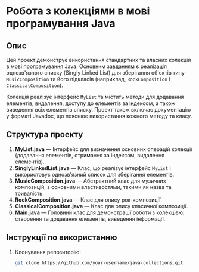 # Робота з колекціями в мові програмування Java

## Опис

Цей проект демонструє використання стандартних та власних колекцій в мові програмування Java. Основним завданням є реалізація однозв'язного списку (Singly Linked List) для зберігання об'єктів типу `MusicComposition` та його підкласів (наприклад, `RockComposition` і `ClassicalComposition`).

Колекція реалізує інтерфейс `MyList` та містить методи для додавання елементів, видалення, доступу до елементів за індексом, а також виведення всіх елементів списку. Проект також включає документацію у форматі Javadoc, що пояснює використання кожного методу та класу.

## Структура проекту

1. **MyList.java** — Інтерфейс для визначення основних операцій колекції (додавання елементів, отримання за індексом, видалення елементів).
2. **SinglyLinkedList.java** — Клас, що реалізує інтерфейс `MyList` і використовує однозв'язний список для зберігання елементів.
3. **MusicComposition.java** — Абстрактний клас для музичних композицій, з основними властивостями, такими як назва та тривалість.
4. **RockComposition.java** — Клас для опису рок-композиції.
5. **ClassicalComposition.java** — Клас для опису класичної композиції.
6. **Main.java** — Головний клас для демонстрації роботи з колекцією: створення та додавання елементів, виведення інформації.

## Інструкції по використанню

1. Клонування репозиторію:
   ```bash
   git clone https://github.com/your-username/java-collections.git
